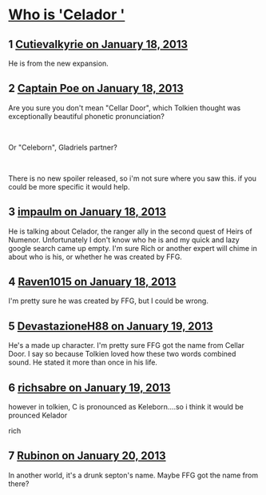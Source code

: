 # [Who is &#039;Celador &#039;](https://community.fantasyflightgames.com/topic/77696-who-is-celador/)

## 1 [Cutievalkyrie on January 18, 2013](https://community.fantasyflightgames.com/topic/77696-who-is-celador/?do=findComment&comment=749741)

He is from the new expansion.

## 2 [Captain Poe on January 18, 2013](https://community.fantasyflightgames.com/topic/77696-who-is-celador/?do=findComment&comment=749753)

Are you sure you don't mean "Cellar Door", which Tolkien thought was exceptionally beautiful phonetic pronunciation?

 

Or "Celeborn", Gladriels partner?

 

There is no new spoiler released, so i'm not sure where you saw this. if you could be more specific it would help.

## 3 [impaulm on January 18, 2013](https://community.fantasyflightgames.com/topic/77696-who-is-celador/?do=findComment&comment=749763)

He is talking about Celador, the ranger ally in the second quest of Heirs of Numenor. Unfortunately I don't know who he is and my quick and lazy google search came up empty. I'm sure Rich or another expert will chime in about who is his, or whether he was created by FFG. 

## 4 [Raven1015 on January 18, 2013](https://community.fantasyflightgames.com/topic/77696-who-is-celador/?do=findComment&comment=749898)

I'm pretty sure he was created by FFG, but I could be wrong.

## 5 [DevastazioneH88 on January 19, 2013](https://community.fantasyflightgames.com/topic/77696-who-is-celador/?do=findComment&comment=750034)

He's a made up character. I'm pretty sure FFG got the name from Cellar Door. I say so because Tolkien loved how these two words combined sound. He stated it more than once in his life.

## 6 [richsabre on January 19, 2013](https://community.fantasyflightgames.com/topic/77696-who-is-celador/?do=findComment&comment=750051)

however in tolkien, C is pronounced as Keleborn….so i think it would be prounced Kelador

rich

## 7 [Rubinon on January 20, 2013](https://community.fantasyflightgames.com/topic/77696-who-is-celador/?do=findComment&comment=750644)

In another world, it's a drunk septon's name. Maybe FFG got the name from there?


